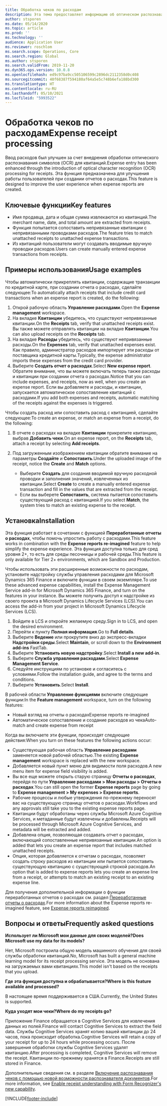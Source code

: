 ```yaml
---
title: Обработка чеков по расходам
description: Эта тема предоставляет информацию об оптическом распознавании символов (OCR) для квитанций. Эта функция предназначена для улучшения работы пользователей при создании отчетов о расходах в Microsoft Dynamics 365 Finance.
author: stsporen
ms.date: 05/14/2020
ms.topic: article
ms.prod: ''
ms.technology: ''
audience: Application User
ms.reviewer: roschlom
ms.search.scope: Operations, Core
ms.search.region: Global
ms.author: stsporen
ms.search.validFrom: 2019-11-20
ms.dyn365.ops.version: 10.0.8
ms.openlocfilehash: ed9c97ba9cc505106599c2896dc2112358d0c408
ms.sourcegitcommit: 40f68387f594180af64a5e5c748b6efa188bd300
ms.translationtype: HT
ms.contentlocale: ru-RU
ms.lasthandoff: 05/10/2021
ms.locfileid: "5993522"
---
```

# <a name="expense-receipt-processing"></a><span data-ttu-id="1d250-104">Обработка чеков по расходам</span><span class="sxs-lookup"><span data-stu-id="1d250-104">Expense receipt processing</span></span>

<span data-ttu-id="1d250-105">Ввод расходов был улучшен за счет внедрения обработки оптического распознавания символов (OCR) для квитанций.</span><span class="sxs-lookup"><span data-stu-id="1d250-105">Expense entry has been enhanced through the introduction of optical character recognition (OCR) processing for receipts.</span></span> <span data-ttu-id="1d250-106">Эта функция предназначена для улучшения работы пользователей при создании отчетов о расходах.</span><span class="sxs-lookup"><span data-stu-id="1d250-106">This feature is designed to improve the user experience when expense reports are created.</span></span>

## <a name="key-features"></a><span data-ttu-id="1d250-107">Ключевые функции</span><span class="sxs-lookup"><span data-stu-id="1d250-107">Key features</span></span>

- <span data-ttu-id="1d250-108">Имя продавца, дата и общая сумма извлекаются из квитанций.</span><span class="sxs-lookup"><span data-stu-id="1d250-108">The merchant name, date, and total amount are extracted from receipts.</span></span>
- <span data-ttu-id="1d250-109">Функция попытается сопоставить непривязанные квитанции с непривязанными проводками расходов.</span><span class="sxs-lookup"><span data-stu-id="1d250-109">The feature tries to match unattached receipts to unattached expense transactions.</span></span>
- <span data-ttu-id="1d250-110">Из квитанций пользователи могут создавать вводимые вручную проводки расходов.</span><span class="sxs-lookup"><span data-stu-id="1d250-110">Users can create manually entered expense transactions from receipts.</span></span>

## <a name="usage-examples"></a><span data-ttu-id="1d250-111">Примеры использования</span><span class="sxs-lookup"><span data-stu-id="1d250-111">Usage examples</span></span>

<span data-ttu-id="1d250-112">Чтобы автоматически прикреплять квитанции, содержащие транзакции по кредитной карте, при создании отчета о расходах, сделайте следующее:</span><span class="sxs-lookup"><span data-stu-id="1d250-112">To automatically attach receipts that include credit card transactions when an expense report is created, do the following:</span></span>

  1. <span data-ttu-id="1d250-113">Открой рабочую область **Управление расходами**.</span><span class="sxs-lookup"><span data-stu-id="1d250-113">Open the **Expense management** workspace.</span></span>
  2. <span data-ttu-id="1d250-114">На вкладке **Квитанции** убедитесь, что существуют непривязанные квитанции.</span><span class="sxs-lookup"><span data-stu-id="1d250-114">On the **Receipts** tab, verify that unattached receipts exist.</span></span> <span data-ttu-id="1d250-115">Вы также можете отправлять квитанции на вкладке **Квитанции**.</span><span class="sxs-lookup"><span data-stu-id="1d250-115">You can also upload receipts on the **Receipts** tab.</span></span>
  3. <span data-ttu-id="1d250-116">На вкладке **Расходы** убедитесь, что существуют непривязанные расходы.</span><span class="sxs-lookup"><span data-stu-id="1d250-116">On the **Expenses** tab, verify that unattached expenses exist.</span></span> <span data-ttu-id="1d250-117">Как правило, администратор расходов импортирует эти расходы от поставщика кредитной карты.</span><span class="sxs-lookup"><span data-stu-id="1d250-117">Typically, the expense administrator imports these expenses from the credit card provider.</span></span>
  4. <span data-ttu-id="1d250-118">Выберите **Создать отчет о расходах**.</span><span class="sxs-lookup"><span data-stu-id="1d250-118">Select **New expense report**.</span></span> <span data-ttu-id="1d250-119">Обратите внимание, что вы можете включать теперь также расходы и квитанции при создании отчета о расходах.</span><span class="sxs-lookup"><span data-stu-id="1d250-119">Notice that you can include expenses, and receipts, now as well, when you create an expense report.</span></span> <span data-ttu-id="1d250-120">Если вы добавляете и расходы, и квитанции, запускается автоматическое сопоставление квитанций с расходами.</span><span class="sxs-lookup"><span data-stu-id="1d250-120">If you add both expenses and receipts, automatic matching of the receipts against the expenses is triggered.</span></span>

<span data-ttu-id="1d250-121">Чтобы создать расход или сопоставить расход с квитанцией, сделайте следующее:</span><span class="sxs-lookup"><span data-stu-id="1d250-121">To create an expense, or match an expense from a receipt, do the following:</span></span>

  1. <span data-ttu-id="1d250-122">В отчете о расходах на вкладке **Квитанции** прикрепите квитанцию, выбрав **Добавить чеки**.</span><span class="sxs-lookup"><span data-stu-id="1d250-122">On an expense report, on the **Receipts** tab, attach a receipt by selecting **Add receipts**.</span></span>
  2. <span data-ttu-id="1d250-123">Под загруженным изображением квитанции обратите внимание на параметры **Создайте** и **Сопоставить**.</span><span class="sxs-lookup"><span data-stu-id="1d250-123">Under the uploaded image of the receipt, notice the **Create** and **Match** options.</span></span>

      - <span data-ttu-id="1d250-124">Выберите **Создать** для создания вводимой вручную расходной проводки и заполнения значений, извлеченных из квитанции.</span><span class="sxs-lookup"><span data-stu-id="1d250-124">Select **Create** to create a manually entered expense transaction and fill in the values that are extracted from the receipt.</span></span>
      - <span data-ttu-id="1d250-125">Если вы выберете **Сопоставить**, система пытается сопоставить существующий расход с квитанцией.</span><span class="sxs-lookup"><span data-stu-id="1d250-125">If you select **Match**, the system tries to match an existing expense to the receipt.</span></span>

## <a name="installation"></a><span data-ttu-id="1d250-126">Установка</span><span class="sxs-lookup"><span data-stu-id="1d250-126">Installation</span></span>

<span data-ttu-id="1d250-127">Эта функция работает в сочетании с функцией **Переработанные отчеты о расходах**, чтобы помочь упростить работу с расходами.</span><span class="sxs-lookup"><span data-stu-id="1d250-127">This feature works in combination with the **Expense reports re-imagined** feature to help simplify the expense experience.</span></span> <span data-ttu-id="1d250-128">Эта функция доступна только для сред уровня 2+, то есть для среды песочницы и рабочей среды.</span><span class="sxs-lookup"><span data-stu-id="1d250-128">This feature is only available for Tier 2+ environments, which are Sandbox and Production.</span></span>

<span data-ttu-id="1d250-129">Чтобы использовать эти расширенные возможности по расходам, установите надстройку службы управления расходами для Microsoft Dynamics 365 Finance и включите функции в своем экземпляре.</span><span class="sxs-lookup"><span data-stu-id="1d250-129">To use these advanced expense capabilities, install the Expense Management Service add-in for Microsoft Dynamics 365 Finance, and turn on the features in your instance.</span></span> <span data-ttu-id="1d250-130">Вы можете получить доступ к надстройке из своего проекта в Microsoft Dynamics Lifecycle Services (LCS).</span><span class="sxs-lookup"><span data-stu-id="1d250-130">You can access the add-in from your project in Microsoft Dynamics Lifecycle Services (LCS).</span></span>

1. <span data-ttu-id="1d250-131">Войдите в LCS и откройте желаемую среду.</span><span class="sxs-lookup"><span data-stu-id="1d250-131">Sign in to LCS, and open the desired environment.</span></span>
2. <span data-ttu-id="1d250-132">Перейти к пункту **Полная информация**.</span><span class="sxs-lookup"><span data-stu-id="1d250-132">Go to **Full details**.</span></span>
3. <span data-ttu-id="1d250-133">Выберите **Ведение** или прокрутите вниз до экспресс-вкладки **Надстройки среды**.</span><span class="sxs-lookup"><span data-stu-id="1d250-133">Select **Maintain**, or scroll down to the **Environment add-ins** FastTab.</span></span>
4. <span data-ttu-id="1d250-134">Выберите **Установить новую надстройку**.</span><span class="sxs-lookup"><span data-stu-id="1d250-134">Select **Install a new add-in**.</span></span>
5. <span data-ttu-id="1d250-135">Выберите **Служба управления расходами**.</span><span class="sxs-lookup"><span data-stu-id="1d250-135">Select **Expense Management Service**.</span></span>
6. <span data-ttu-id="1d250-136">Следуйте инструкциям по установке и согласитесь с условиями.</span><span class="sxs-lookup"><span data-stu-id="1d250-136">Follow the installation guide, and agree to the terms and conditions.</span></span>
7. <span data-ttu-id="1d250-137">Выберите **Установить**.</span><span class="sxs-lookup"><span data-stu-id="1d250-137">Select **Install**.</span></span>

<span data-ttu-id="1d250-138">В рабочей области **Управление функциями** включите следующие функции:</span><span class="sxs-lookup"><span data-stu-id="1d250-138">In the **Feature management** workspace, turn on the following features:</span></span>

- <span data-ttu-id="1d250-139">Новый взгляд на отчеты о расходах</span><span class="sxs-lookup"><span data-stu-id="1d250-139">Expense reports re-imagined</span></span>
- <span data-ttu-id="1d250-140">Автоматическое сопоставление и создание расходов из чека</span><span class="sxs-lookup"><span data-stu-id="1d250-140">Auto-match and create expense from receipt</span></span>

<span data-ttu-id="1d250-141">Когда вы включаете эти функции, происходят следующие действия:</span><span class="sxs-lookup"><span data-stu-id="1d250-141">When you turn on these features the following actions occur:</span></span>

- <span data-ttu-id="1d250-142">Существующая рабочая область **Управление расходами** заменяется новой рабочей областью.</span><span class="sxs-lookup"><span data-stu-id="1d250-142">The existing **Expense management** workspace is replaced with the new workspace.</span></span>
- <span data-ttu-id="1d250-143">Добавляется новый пункт меню для видимости поля расходов.</span><span class="sxs-lookup"><span data-stu-id="1d250-143">A new menu item for expense field visibility is added.</span></span>
- <span data-ttu-id="1d250-144">Вы все еще можете открыть старую страницу **Отчеты о расходах**, перейдя по пути **Управление расходами > Мои расходы > Отчеты о расходах**.</span><span class="sxs-lookup"><span data-stu-id="1d250-144">You can still open the former **Expense reports** page by going to **Expense management > My expenses > Expense reports**.</span></span>
- <span data-ttu-id="1d250-145">Рабочие процессы и любые утверждения по-прежнему переносят вас на существующую страницу отчетов о расходах.</span><span class="sxs-lookup"><span data-stu-id="1d250-145">Workflows and any approvals still take you to the existing expense reports page.</span></span>
- <span data-ttu-id="1d250-146">Квитанции будут обработаны через службы Microsoft Azure Cognitive Services, и метаданные будут извлечены и добавлены.</span><span class="sxs-lookup"><span data-stu-id="1d250-146">Receipts will be processed through Microsoft Azure Cognitive Services, and metadata will be extracted and added.</span></span>
- <span data-ttu-id="1d250-147">Добавлена опция, позволяющая создавать отчет о расходах, включающий сопоставленные непривязанные квитанции.</span><span class="sxs-lookup"><span data-stu-id="1d250-147">An option is added that lets you create an expense report that includes matched unattached receipts.</span></span>
- <span data-ttu-id="1d250-148">Опция, которая добавляется к отчетам о расходах, позволяет создать строку расходов из квитанции или пытается сопоставить существующую квитанцию с существующей строкой расходов.</span><span class="sxs-lookup"><span data-stu-id="1d250-148">An option that is added to expense reports lets you create an expense line from a receipt, or attempts to match an existing receipt to an existing expense line.</span></span>

<span data-ttu-id="1d250-149">Для получения дополнительной информации о функции переработанных отчетов о расходах см. раздел [Переработанные отчеты о расходах](ExpenseWorkspaceNew.md).</span><span class="sxs-lookup"><span data-stu-id="1d250-149">For more information about the Expense reports re-imagined feature, see [Expense reports reimagined](ExpenseWorkspaceNew.md).</span></span>

## <a name="frequently-asked-questions"></a><span data-ttu-id="1d250-150">Вопросы и ответы</span><span class="sxs-lookup"><span data-stu-id="1d250-150">Frequently asked questions</span></span>

<span data-ttu-id="1d250-151">**Использует ли Microsoft мои данные для своих моделей?**</span><span class="sxs-lookup"><span data-stu-id="1d250-151">**Does Microsoft use my data for its models?**</span></span>

<span data-ttu-id="1d250-152">Нет, Microsoft построила общую модель машинного обучения для своей службы обработки квитанций.</span><span class="sxs-lookup"><span data-stu-id="1d250-152">No, Microsoft has built a general machine learning model for its receipt processing service.</span></span> <span data-ttu-id="1d250-153">Эта модель не основана на загружаемых вами квитанциях.</span><span class="sxs-lookup"><span data-stu-id="1d250-153">This model isn't based on the receipts that you upload.</span></span>

<span data-ttu-id="1d250-154">**Где эта функция доступна и обрабатывается?**</span><span class="sxs-lookup"><span data-stu-id="1d250-154">**Where is this feature available and processed?**</span></span>

<span data-ttu-id="1d250-155">В настоящее время поддерживается в США.</span><span class="sxs-lookup"><span data-stu-id="1d250-155">Currently, the United States is supported.</span></span>

<span data-ttu-id="1d250-156">**Куда уходят мои чеки?**</span><span class="sxs-lookup"><span data-stu-id="1d250-156">**Where do my receipts go?**</span></span>

<span data-ttu-id="1d250-157">Приложение Finance обращается в Cognitive Services для извлечения данных из полей.</span><span class="sxs-lookup"><span data-stu-id="1d250-157">Finance will contact Cognitive Services to extract the field data.</span></span> <span data-ttu-id="1d250-158">Службы Cognitive Services хранят копию вашей квитанции до 24 часов, пока происходит обработка.</span><span class="sxs-lookup"><span data-stu-id="1d250-158">Cognitive Services will retain a copy of your receipt for up to 24 hours while processing occurs.</span></span> <span data-ttu-id="1d250-159">После завершения обработки службы Cognitive Services удалят квитанцию.</span><span class="sxs-lookup"><span data-stu-id="1d250-159">After processing is completed, Cognitive Services will remove the receipt.</span></span> <span data-ttu-id="1d250-160">Квитанции по-прежнему хранятся в Finance.</span><span class="sxs-lookup"><span data-stu-id="1d250-160">Receipts are still stored in Finance.</span></span>

<span data-ttu-id="1d250-161">Дополнительные сведения см. в разделе [Включение распознавания чеков с помощью новой возможности распознавателя документов](https://azure.microsoft.com/blog/enable-receipt-understanding-with-form-recognizer-s-new-capability/).</span><span class="sxs-lookup"><span data-stu-id="1d250-161">For more information, see [Enable receipt understanding with Form Recognizer's new capability](https://azure.microsoft.com/blog/enable-receipt-understanding-with-form-recognizer-s-new-capability/).</span></span>


[!INCLUDE[footer-include](../includes/footer-banner.md)]